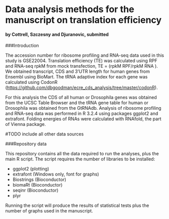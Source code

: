 # Data analysis methods for the manuscript on translation efficiency

####  by Cottrell, Szczesny and Djuranovic, submitted

###Introduction 

The accession number for ribosome profiling and RNA-seq data used in this study is GSE22004. Translation efficiency (TE) was calculated using RPF and RNA-seq rpkM from mock transfection, TE = (rpkM RPF/rpkM RNA ). We obtained transcript, CDS and 3’UTR length
for human genes from Ensembl using BioMart. The tRNA adaptive index for each gene was calculated using CodonR
(https://github.com/dbgoodman/ecre_cds_analysis/tree/master/codonR). 

For this analysis the CDS of all human or Drosophila genes was obtained from the UCSC Table Browser and the tRNA gene table for human or Drosophila was obtained from the GtRNAdb. Analysis of ribosome profiling and RNA-seq data was performed in R 3.2.4 using packages ggplot2 and extrafont. Folding energies of RNAs were calculated with RNAfold, the part of Vienna package.

#TODO include all other data sources

###Repository data

This repository contains all the data required to run the analyses, plus the main R script. The script requires the number of libraries to be installed:

 - ggplot2 (plotting)
 - extrafont (Windows only, font for graphs)
 - Biostrings (Bioconductor)
 - biomaRt (Bioconductor)
 - seqinr (Bioconductor)
 - plyr 
 
 Running the script will produce the results of statistical tests plus the number of graphs used in the manuscript.